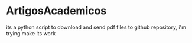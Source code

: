 # ArtigosAcademicos
its a python script to download and send pdf files to github repository, i'm trying make its work
